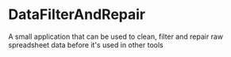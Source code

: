 # DataFilterAndRepair
A small application that can be used to clean, filter and repair raw spreadsheet data before it's used in other tools
